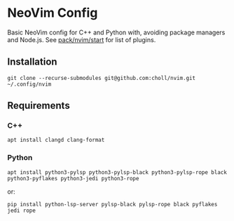 # NeoVim Config

Basic NeoVim config for C++ and Python with, avoiding package managers and Node.js.
See [pack/nvim/start](https://github.com/choll/nvim/tree/main/pack/nvim/start) for list of plugins.

## Installation

```
git clone --recurse-submodules git@github.com:choll/nvim.git ~/.config/nvim
```

## Requirements

### C++

```
apt install clangd clang-format
```

### Python

```
apt install python3-pylsp python3-pylsp-black python3-pylsp-rope black python3-pyflakes python3-jedi python3-rope
```

or:

```
pip install python-lsp-server pylsp-black pylsp-rope black pyflakes jedi rope
```
